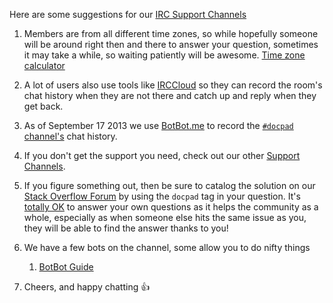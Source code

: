 Here are some suggestions for our [IRC Support Channels](http://bevry.me/support#irc)

1. Members are from all different time zones, so while hopefully someone will be around right then and there to answer your question, sometimes it may take a while, so waiting patiently will be awesome. [Time zone calculator](everytimezone.com)

1. A lot of users also use tools like [IRCCloud](https://irccloud.com/) so they can record the room's chat history when they are not there and catch up and reply when they get back.

1. As of September 17 2013 we use [BotBot.me](https://botbot.be) to record the [`#docpad` channel's](https://botbot.me/freenode/docpad/) chat history.

1. If you don't get the support you need, check out our other [Support Channels](http://bevry.me/support#premium).

1. If you figure something out, then be sure to catalog the solution on our [Stack Overflow Forum](http://bevry.me/support#stackoverflow) by using the `docpad` tag in your question. It's [totally OK](http://blog.stackoverflow.com/2011/07/its-ok-to-ask-and-answer-your-own-questions/) to answer your own questions as it helps the community as a whole, especially as when someone else hits the same issue as you, they will be able to find the answer thanks to you!

1. We have a few bots on the channel, some allow you to do nifty things

	1. [BotBot Guide](https://botbot.me/freenode/docpad/help/)

1. Cheers, and happy chatting :+1: 

